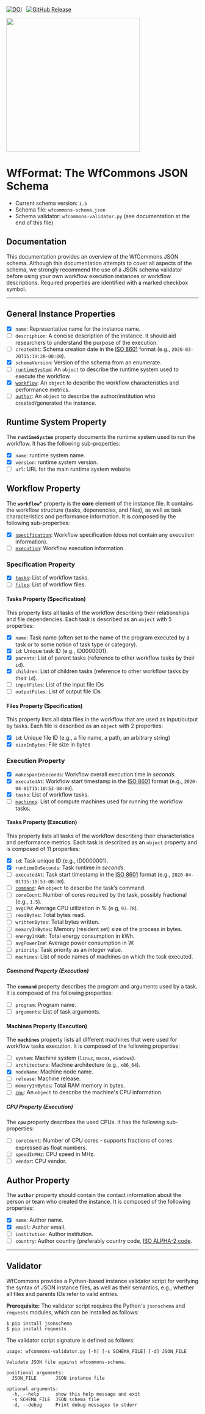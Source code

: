 [![DOI](https://zenodo.org/badge/252368853.svg)](https://zenodo.org/badge/latestdoi/252368853)&nbsp;&nbsp;
[![GitHub Release](https://img.shields.io/github/release/wfcommons/wfformat/all.svg)](https://github.com/wfcommons/wfformat/releases)

<a href="https://wfcommons.org" target="_blank"><img src="https://wfcommons.org/images/wfcommons-horizontal.png" width="350" /></a>

# WfFormat: The WfCommons JSON Schema

- Current schema version: `1.5`
- Schema file: `wfcommons-schema.json`
- Schema validator: `wfcommons-validator.py` (see documentation at the end of this file)

## Documentation

This documentation provides an overview of the WfCommons JSON schema. Although this documentation attempts to cover all aspects of the schema, we strongly recommend the use of a JSON schema validator before using your own workflow execution instances or workflow descriptions. Required properties are identified with a marked checkbox symbol.

---

## General Instance Properties

- [x] `name`: Representative name for the instance name.
- [ ] `description`: A concise description of the instance. It should aid researchers to understand the purpose of the execution.
- [ ] `createdAt`: Schema creation date in the [ISO 8601](http://en.wikipedia.org/wiki/ISO_8601) format (e.g., `2020-03-20T15:19:28-08:00`).
- [x] `schemaVersion`: Version of the schema from an enumerate.
- [ ] [`runtimeSystem`](#runtime-system-property): An `object` to describe the runtime system used to execute the workflow.
- [x] [`workflow`](#workflow-property): An `object` to describe the workflow characteristics and performance metrics.
- [ ] [`author`](#author-property): An `object` to describe the author/institution who created/generated the instance.

## Runtime System Property

The **`runtimeSystem`** property documents the runtime system used to run the workflow. It has the following sub-properties:

- [x] `name`: runtime system name.
- [x] `version`: runtime system version.
- [ ] `url`: URL for the main runtime system website.

## Workflow Property

The **`workflow`*** property is the **core** element of the instance file. It contains the workflow structure (tasks, depenencies, and files), as well as task characteristics and performance information. It is composed by the following sub-properties:

- [x] [`specification`](#specification-property): Workflow specification (does not contain any execution information).
- [ ] [`execution`](#execution-property): Workflow execution information.

### Specification Property

- [x] [`tasks`](#tasks-property-specification): List of workflow tasks.
- [ ] [`files`](#files-property-specification): List of workflow files.

#### Tasks Property (Specification)

This property lists all tasks of the workflow describing their relationships and file dependencies. Each task is described as an `object` with 5 properties:

- [x] `name`: Task name (often set to the name of the program executed by a task or to some notion of task type or category).
- [x] `id`: Unique task ID (e.g., ID0000001).
- [x] `parents`: List of parent tasks (reference to other workflow tasks by their `id`).
- [x] `children`: List of children tasks (reference to other workflow tasks by their `id`).
- [ ] `inputFiles`: List of the input file IDs
- [ ] `outputFiles`: List of output file IDs

#### Files Property (Specification)

This property lists all data files in the workflow that are used as input/output by tasks. Each file is described as an `object` with 2 properties:

- [x] `id`: Unique file ID (e.g., a file name, a path, an arbitrary string)
- [x] `sizeInBytes`: File size in bytes

### Execution Property

- [x] `makespanInSeconds`: Workflow overall execution time in _seconds_.
- [x] `executedAt`: Workflow start timestamp in the [ISO 8601](http://en.wikipedia.org/wiki/ISO_8601) format (e.g., `2020-04-01T15:10:53-08:00`).
- [x] `tasks`: List of workflow tasks.
- [ ] [`machines`](#machines-property-execution): List of compute machines used for running the workflow tasks.

#### Tasks Property (Execution)

This property lists all tasks of the workflow describing their characteristics and performance metrics. Each task is described as an `object` property and is composed of 11 properties:

- [x] `id`: Task unique ID (e.g., ID0000001).
- [x] `runtimeInSeconds`: Task runtime in _seconds_.
- [ ] `executedAt`: Task start timestamp in the [ISO 8601](http://en.wikipedia.org/wiki/ISO_8601) format (e.g., `2020-04-01T15:10:53-08:00`).
- [ ] [`command`](#command-property-execution): An `object` to describe the task’s command.
- [ ] `coreCount`: Number of cores required by the task, possibly fractional (e.g., `1.5`).
- [ ] `avgCPU`: Average CPU utilization in % (e.g, `93.78`).
- [ ] `readBytes`: Total bytes read.
- [ ] `writtenBytes`: Total bytes written.
- [ ] `memoryInBytes`: Memory (resident set) size of the process in bytes.
- [ ] `energyInKWh`: Total energy consumption in kWh.
- [ ] `avgPowerInW`: Average power consumption in W.
- [ ] `priority`: Task priority as an _integer_ value.
- [ ] `machines`: List of node names of machines on which the task executed.

##### Command Property (Execution)

The **`command`** property describes the program and arguments used by a task. It is composed of the following properties:

- [ ] `program`: Program name.
- [ ] `arguments`: List of task arguments.

#### Machines Property (Execution)

The **`machines`** property lists all different machines that were used for workflow tasks execution. It is composed of the following properties:

- [ ] `system`: Machine system (`linux`, `macos`, `windows`).
- [ ] `architecture`: Machine architecture (e.g., `x86_64`).
- [x] `nodeName`: Machine node name.
- [ ] `release`: Machine release.
- [ ] `memoryInBytes`: Total RAM memory in bytes.
- [ ] [`cpu`](#cpu-property-execution): An `object` to describe the machine's CPU information.

##### CPU Property (Execution)

The **`cpu`** property describes the used  CPUs. It has the following sub-properties:

- [ ] `coreCount`: Number of CPU cores - supports fractions of cores expressed as float numbers.
- [ ] `speedInMHz`: CPU speed in MHz.
- [ ] `vendor`: CPU vendor.

## Author Property

The **`author`** property should contain the contact information about the person or team who created the instance. It is composed of the following properties:

- [x] `name`: Author name.
- [x] `email`: Author email.
- [ ] `institution`: Author institution.
- [ ] `country`: Author country (preferably country code, [ISO ALPHA-2 code](https://en.wikipedia.org/wiki/ISO_3166-1_alpha-2).

---

## Validator

WfCommons provides a Python-based instance validator script for verifying the
syntax of JSON instance files, as well as their semantics, e.g., whether all files
and parents IDs refer to valid entries.

**Prerequisite:** The validator script requires the Python's `jsonschema` and
`requests` modules, which can be installed as follows:

```
$ pip install jsonschema
$ pip install requests
```

The validator script signature is defined as follows:

```
usage: wfcommons-validator.py [-h] [-s SCHEMA_FILE] [-d] JSON_FILE

Validate JSON file against wfcommons-schema.

positional arguments:
  JSON_FILE       JSON instance file

optional arguments:
  -h, --help      show this help message and exit
  -s SCHEMA_FILE  JSON schema file
  -d, --debug     Print debug messages to stderr
```
